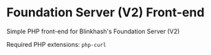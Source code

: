 # Foundation Server (V2) Front-end
Simple PHP front-end for Blinkhash's Foundation Server (V2)

Required PHP extensions: ``php-curl``

